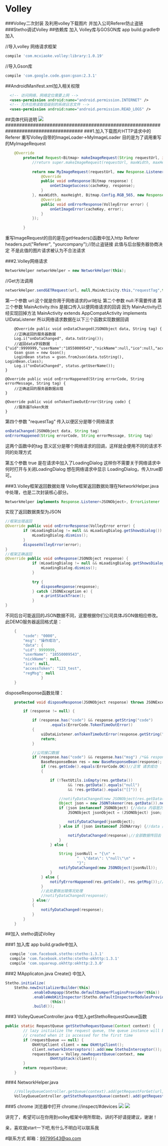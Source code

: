 # Volley
###Volley二次封装 及利用volley下载图片 并加入公司Referer防止盗链
###Stetho调试Volley
##依赖库
加入 Volley库与GOSON库
app  build.gradle中加入

  //导入volley 网络请求框架
  ```groovy
  compile 'com.mcxiaoke.volley:library:1.0.19'
  ```
  
  //导入Gson库
  ```groovy
  compile 'com.google.code.gson:gson:2.3.1'
  ```
##AndroidManifest.xml加入相关权限
```xml
  <!-- 访问网络，网络定位需要上网 -->
  <uses-permission android:name="android.permission.INTERNET" />
  <!-- 允许应用读取低级别的系统日志文件 -->
  <uses-permission android:name="android.permission.READ_LOGS" />
```
  
##具体代码说明
![](https://github.com/xudongjhdd/Volley/blob/master/volley.gif)
####################################################################################
###1.加入下载图片HTTP请求中的Referer
重写Volley自带的ImageLoader->MyImageLoader 目的是为了调用重写的MyImageRequest
```java
	@Override
    	protected Request<Bitmap> makeImageRequest(String requestUrl, int maxWidth, int maxHeight, ImageView.ScaleType scaleType, final String cacheKey) {
    		//return super.makeImageRequest(requestUrl, maxWidth, maxHeight, scaleType, cacheKey);
    
    		return new MyImageRequest(requestUrl, new Response.Listener<Bitmap>() {
    			@Override
    			public void onResponse(Bitmap response) {
    				onGetImageSuccess(cacheKey, response);
    			}
    		}, maxWidth, maxHeight, Bitmap.Config.RGB_565, new Response.ErrorListener() {
    			@Override
    			public void onErrorResponse(VolleyError error) {
    				onGetImageError(cacheKey, error);
    			}
    		});
    
    	}
```
重写ImageRequest的目的是在getHeaders()函数中加入http Referer
headers.put("Referer", "yourcompany");//防止盗链接 此值与后台服务器协商决定 不是此值的图片请求被认为不合法请求

###2.Volley网络请求
```java
NetworkHelper networkHelper = new NetworkHelper(this);
```
//Get方法调用
```java
networkHelper.sendGETRequest(url, null,MainActivity.this,"requestTag",true);
```
第一个参数 url:这个就是你用于网络请求的url地址
第二个参数 null:不需要传递
第三个参数 MainActivity.this 是接口传入以便网络请求的回调
因为 MainActivity已经实现回掉方法 MainActivity extends AppCompatActivity implements UIDataListener
所以网络请求数据在以下三个函数实现数据回调


		@Override public void onDataChanged(JSONObject data, String tag) {
		//正确返回的服务器数据
		Log.i("onDataChanged", data.toString());
		//返回data字段数据  ：{"uid":9999999,"userName":"18550009543","nickName":null,"ico":null,"accessToken":"123_test","regMsg":null}
		Gson gson = new Gson();
		LoginBean status = gson.fromJson(data.toString(), LoginBean.class);
		Log.i("onDataChanged", status.getUserName());
	}
	
	@Override public void onErrorHappened(String errorCode, String errorMessage, String tag) {
		//正确返回的服务器数据出错
	}
	
	@Override public void onTokenTimeOutError(String code) {
		//服务器Token失效
	}

第四个参数 "requestTag" 传入以便区分是哪个网络请求
```java
onDataChanged(JSONObject data, String tag)
onErrorHappened(String errorCode, String errorMessage, String tag)
```
这两个函数中的tag 意义区分是哪个网络请求的回调，这样就会便用不同的请求不同的处理方式

第五个参数 true 是在请求中加入了LoadingDialog 这样你不需要关于网络请求中何时打开与关闭LoadingDialog
想在网络请求中显示 LoadingDialog，传入true即可。

###3.Volley框架返回数据处理
Volley框架返回数据处理在NetworkHelper.java中处理，也是二次封装核心部分。
```java
NetworkHelper implements Response.Listener<JSONObject>, ErrorListener
```
实现了返回数据类型为JSON
```java
//框架出错返回
@Override public void onErrorResponse(VolleyError error) {
		if (mLoadingDialog != null && mLoadingDialog.getShowsDialog()) {
			mLoadingDialog.dismiss();
		}
		disposeVolleyError(error);
}
//框架正确返回
@Override public void onResponse(JSONObject response) {
    		if (mLoadingDialog != null && mLoadingDialog.getShowsDialog() && mLoadingDialog.isAdded()) {
    			mLoadingDialog.dismiss();
    		}
    
    		try {
    			disposeResponse(response);
    		} catch (JSONException e) {
    			e.printStackTrace();
    		}
}
```

不同后台可能返回的JSON数据不同，这要根据你们公司具体JSON做相应修改。
此DEMO服务器返回格式是：
```java
	{
		"code": "0000",
		"msg": "操作成功",
		"data": {
		"uid": 9999999,
		"userName": "18550009543",
		"nickName": null,
		"ico": null,
		"accessToken": "123_test",
		"regMsg": null
	            }
	}
```

disposeResponse函数处理：
```java
	protected void disposeResponse(JSONObject response) throws JSONException {

		if (response != null) {

			if (response.has("code") && response.getString("code")
					.equals(ErrorCode.TokenTimeOutError))
			{
				uiDataListener.onTokenTimeOutError(response.getString("code"));
				return;
			}

			//公司接口数据
			if (response.has("code") && response.has("msg") /*&& response.has("data")*/) {
				BaseResponseBean res = new BaseResponseBean(response);
				if (res.getCode().equals(ErrorCode.OK))//正常 请求成功
				{

					if (!TextUtils.isEmpty(res.getData())
							&& !res.getData().equals("null")
							&& !res.getData().equals("[]")) {

						//notifyDataChanged(new JSONObject(res.getData()));
						Object json = new JSONTokener(res.getData()).nextValue();
						if (json instanceof JSONObject) {//data 内容是JSONObject
							JSONObject jsonObject = (JSONObject) json;

							notifyDataChanged(jsonObject);
						} else if (json instanceof JSONArray) {//data 内容是JSONArrary

							notifyDataChanged(response);//全部数据传回去
						}
					} else {

						String jsonNull = "{\n" +
								"  \"data\": \"null\"\n" +
								"}";
						notifyDataChanged(new JSONObject(jsonNull));
					}
				} else {
					notifyErrorHappened(res.getCode(), res.getMsg());//业务参数出错
				}
				//此处要做出错情况处理
				//notifyDataChanged(response);
			} else//
			{
				notifyDataChanged(response);
			}
		}
	}
```

##加入 stetho调试Volley

###1 加入库
app  build.gradle中加入
 ```groovy
   compile 'com.facebook.stetho:stetho:1.3.1'
   compile 'com.facebook.stetho:stetho-okhttp:1.3.1'
   compile 'com.squareup.okhttp:okhttp:2.3.0'
 ```
  
###2 MApplicaton.java  Create() 中加入
```java
Stetho.initialize(
	Stetho.newInitializerBuilder(this)
			.enableDumpapp(Stetho.defaultDumperPluginsProvider(this))
			.enableWebKitInspector(Stetho.defaultInspectorModulesProvider
					(this))
			.build());
```

###3 VolleyQueueController.java 中加入getStethoRequestQueue函数
```java
public static RequestQueue getStethoRequestQueue(Context context) {
		// lazy initialize the request queue, the queue instance will be
		// created when it is accessed for the first time
		if (requestQueue == null) {
			OkHttpClient client = new OkHttpClient();
			client.networkInterceptors().add(new StethoInterceptor());
			requestQueue = Volley.newRequestQueue(context, new
					OkHttpStack(client));
		}
		return requestQueue;
	}
```

###4 NetworkHelper.java 
```java
	//VolleyQueueController.getQueue(context).add(getRequestForGet(url, params));
	VolleyQueueController.getStethoRequestQueue(context).add(getRequestForGet(url, params));
```
###5 chrome 浏览器中打开 
chrome://inspect/#devices
![](https://github.com/xudongjhdd/Volley/blob/master/volley1.png)
![](https://github.com/xudongjhdd/Volley/blob/master/volley2.png)


讲完了，希望可以在你用到volley框架中用所帮助，讲的不好请提建议，谢谢！

亲，喜欢就start一下吧,有什么不明白可以联系我


#联系方式
邮箱：99799543@qq.com
